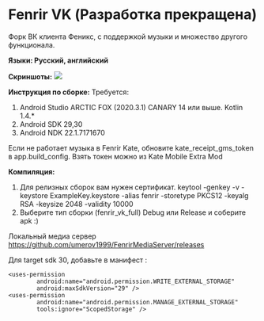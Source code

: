 # Fenrir VK (Разработка прекращена)
Форк ВК клиента Феникс, с поддержкой музыки и множество другого функционала.

<b>Языки: Русский, английский</b>

<b>Скриншоты:</b>
<img src="Screenshots.jpg"/>

<b>Инструкция по сборке:</b>
Требуется:
  1) Android Studio ARCTIC FOX (2020.3.1) CANARY 14 или выше. Kotlin 1.4.*
  2) Android SDK 29,30
  3) Android NDK 22.1.7171670
  
  Если не работает музыка в Fenrir Kate, обновите kate_receipt_gms_token в app.build_config.
  Взять токен можно из Kate Mobile Extra Mod
  
<b>Компиляция:</b>

  1) Для релизных сборок вам нужен сертификат.
        keytool -genkey -v -keystore ExampleKey.keystore -alias fenrir -storetype PKCS12 -keyalg RSA -keysize 2048 -validity 10000
  2) Выберите тип сборки (fenrir_vk_full) Debug или Release и соберите apk :)

Локальный медиа сервер https://github.com/umerov1999/FenrirMediaServer/releases

Для target sdk 30, добавьте в манифест :
```
<uses-permission
        android:name="android.permission.WRITE_EXTERNAL_STORAGE"
        android:maxSdkVersion="29" />
<uses-permission
        android:name="android.permission.MANAGE_EXTERNAL_STORAGE"
        tools:ignore="ScopedStorage" />
```
